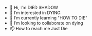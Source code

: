 - 👋 Hi, I’m DIED SHADOW
- 👀 I’m interested in DYING
- 🌱 I’m currently learning "HOW TO DIE"
- 💞️ I’m looking to collaborate on dying
- 📫 How to reach me Just Die

<!---
Died-Shadow/Died-Shadow is a ✨ special ✨ repository because its `README.md` (this file) appears on your GitHub profile.
You can click the Preview link to take a look at your changes.
--->
